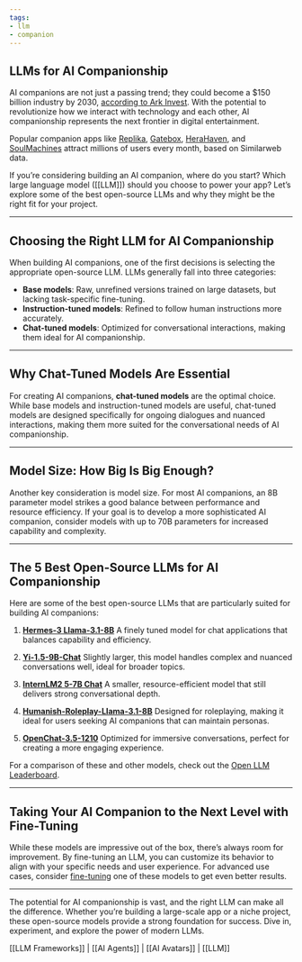 ```yaml
---
tags:
- llm
- companion
---
```


## **LLMs for AI Companionship**

AI companions are not just a passing trend; they could become a $150 billion industry by 2030, [according to Ark Invest](https://www.ark-invest.com/articles/analyst-research/is-ai-companionship-the-next-frontier-in-digital-entertainment). With the potential to revolutionize how we interact with technology and each other, AI companionship represents the next frontier in digital entertainment.

Popular companion apps like [Replika](https://replika.com/), [Gatebox](https://www.gatebox.ai/), [HeraHaven](https://herahaven.ai/), and [SoulMachines](https://soulmachines.com/) attract millions of users every month, based on Similarweb data.

If you’re considering building an AI companion, where do you start? Which large language model ([[LLM]]) should you choose to power your app? Let’s explore some of the best open-source LLMs and why they might be the right fit for your project.

---

## Choosing the Right LLM for AI Companionship

When building AI companions, one of the first decisions is selecting the appropriate open-source LLM. LLMs generally fall into three categories:

- **Base models**: Raw, unrefined versions trained on large datasets, but lacking task-specific fine-tuning.
- **Instruction-tuned models**: Refined to follow human instructions more accurately.
- **Chat-tuned models**: Optimized for conversational interactions, making them ideal for AI companionship.

---

## Why Chat-Tuned Models Are Essential

For creating AI companions, **chat-tuned models** are the optimal choice. While base models and instruction-tuned models are useful, chat-tuned models are designed specifically for ongoing dialogues and nuanced interactions, making them more suited for the conversational needs of AI companionship.

---

## Model Size: How Big Is Big Enough?

Another key consideration is model size. For most AI companions, an 8B parameter model strikes a good balance between performance and resource efficiency. If your goal is to develop a more sophisticated AI companion, consider models with up to 70B parameters for increased capability and complexity.

---

## The 5 Best Open-Source LLMs for AI Companionship

Here are some of the best open-source LLMs that are particularly suited for building AI companions:

1. **[Hermes-3 Llama-3.1-8B](https://huggingface.co/NousResearch/Hermes-3-Llama-3.1-8B)**
    A finely tuned model for chat applications that balances capability and efficiency.

2. **[Yi-1.5-9B-Chat](https://huggingface.co/01-ai/Yi-1.5-9B-Chat)**
    Slightly larger, this model handles complex and nuanced conversations well, ideal for broader topics.

3. **[InternLM2 5-7B Chat](https://huggingface.co/internlm/internlm2_5-7b-chat)**
    A smaller, resource-efficient model that still delivers strong conversational depth.

4. **[Humanish-Roleplay-Llama-3.1-8B](https://huggingface.co/vicgalle/Humanish-Roleplay-Llama-3.1-8B)**
    Designed for roleplaying, making it ideal for users seeking AI companions that can maintain personas.

5. **[OpenChat-3.5-1210](https://huggingface.co/openchat/openchat-3.5-1210)**
    Optimized for immersive conversations, perfect for creating a more engaging experience.

For a comparison of these and other models, check out the [Open LLM Leaderboard](https://huggingface.co/spaces/open-llm-leaderboard/open_llm_leaderboard).

---

## Taking Your AI Companion to the Next Level with Fine-Tuning

While these models are impressive out of the box, there’s always room for improvement. By fine-tuning an LLM, you can customize its behavior to align with your specific needs and user experience. For advanced use cases, consider [fine-tuning](https://huggingface.co/docs/transformers/en/training) one of these models to get even better results.

---

The potential for AI companionship is vast, and the right LLM can make all the difference. Whether you’re building a large-scale app or a niche project, these open-source models provide a strong foundation for success. Dive in, experiment, and explore the power of modern LLMs.

[[LLM Frameworks]] | [[AI Agents]] | [[AI Avatars]] | [[LLM]]